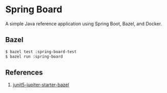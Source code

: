 # Spring Board

A simple Java reference application using Spring Boot, Bazel, and Docker.

## Bazel

```bash
$ bazel test :spring-board-test
$ bazel run :spring-board
```

## References

1. [junit5-jupiter-starter-bazel](https://github.com/junit-team/junit5-samples/tree/main/junit5-jupiter-starter-bazel)